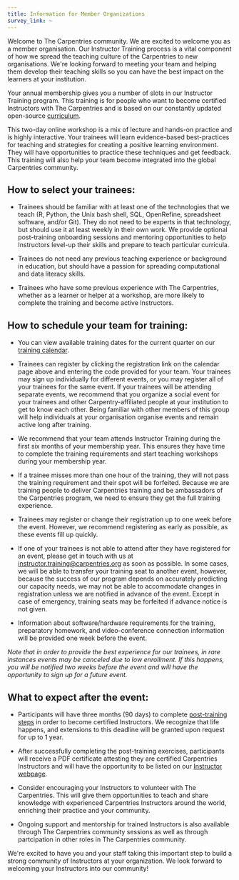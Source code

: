 ```yaml
---
title: Information for Member Organizations
survey_link: ~
---
```


Welcome to The Carpentries community. We are excited to welcome you as a member organisation. Our Instructor Training process is a vital component of how we spread the teaching culture of the Carpentries to new organisations. We're looking forward to meeting your team and helping them develop their teaching skills so you can have the best impact on the learners at your institution.

Your annual membership gives you a number of slots in our Instructor Training program. This training is for people who want to become certified Instructors with The Carpentries and is based on our constantly updated open-source [curriculum](https://carpentries.github.io/instructor-training/).

This two-day online workshop is a mix of lecture and hands-on practice and is highly interactive. Your trainees will learn evidence-based best-practices for teaching and strategies for creating a positive learning environment. They will have opportunities to practice these techniques and get feedback. This training will also help your team become integrated into the global Carpentries community.

## How to select your trainees:

- Trainees should be familiar with at least one of the technologies that we teach (R, Python, the Unix bash shell, SQL, OpenRefine, spreadsheet software, and/or Git). They do not need to be experts in that technology, but should use it at least weekly in their own work. We provide optional post-training onboarding sessions and mentoring opportunities to help Instructors level-up their skills and prepare to teach particular curricula.

- Trainees do not need any previous teaching experience or background in education, but should have a passion for spreading computational and data literacy skills.

- Trainees who have some previous experience with The Carpentries, whether as a learner or helper at a workshop, are more likely to complete the training and become active Instructors.

## How to schedule your team for training:

- You can view available training dates for the current quarter on our [training calendar](https://carpentries.github.io/instructor-training/training_calendar/).

- Trainees can register by clicking the registration link on the calendar page above and entering the code provided for your team. Your trainees may sign up individually for different events, or you may register all of your trainees for the same event. If your trainees will be attending separate events, we recommend that you organize a social event for your trainees and other Carpentry-affiliated people at your institution to get to know each other. Being familiar with other members of this group will help individuals at your organisation organise events and remain active long after training.

- We recommend that your team attends Instructor Training during the first six months of your membership year. This ensures they have time to complete the training requirements and start teaching workshops during your membership year.

- If a trainee misses more than one hour of the training, they will not pass the training requirement and their spot will be forfeited. Because we are training people to deliver Carpentries training and be ambassadors of the Carpentries program, we need to ensure they get the full training experience.

- Trainees may register or change their registration up to one week before the event. However, we recommend registering as early as possible, as these events fill up quickly.

- If one of your trainees is not able to attend after they have registered for an event, please get in touch with us at [instructor.training@carpentries.org](mailto:instructor.training@carpentries.org) as soon as possible. In some cases, we will be able to transfer your training seat to another event, however, because the success of our program depends on accurately predicting our capacity needs, we may not be able to accommodate changes in registration unless we are notified in advance of the event. Except in case of emergency, training seats may be forfeited if advance notice is not given.

- Information about software/hardware requirements for the training, preparatory homework, and video-conference connection information will be provided one week before the event.

*Note that in order to provide the best experience for our trainees, in rare instances events may be canceled due to low enrollment.  If this happens, you will be notified two weeks before the event and will have the opportunity to sign up for a future event.*

## What to expect after the event:

- Participants will have three months (90 days) to complete [post-training steps](https://carpentries.github.io/instructor-training/checkout/) in order to become certified Instructors. We recognize that life happens, and extensions to this deadline will be granted upon request for up to 1 year.

- After successfully completing the post-training exercises, participants will receive a PDF certificate attesting they are certified Carpentries Instructors and will have the opportunity to be listed on our [Instructor webpage](https://carpentries.org/instructors/).

- Consider encouraging your Instructors to volunteer with The Carpentries. This will give them opportunities to teach and share knowledge with experienced Carpentries Instructors around the world, enriching their practice and your community.

- Ongoing support and mentorship for trained Instructors is also available through The Carpentries community sessions
  as well as through partcipation in other roles in The Carpentries community.

We're excited to have you and your staff taking this important step to build a strong community of Instructors at your organization. We look forward to welcoming your Instructors into our community!


